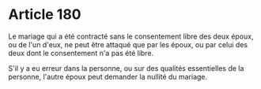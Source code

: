 # Article 180

Le mariage qui a été contracté sans le consentement libre des deux époux, ou de l'un d'eux, ne peut être attaqué que par les époux, ou par celui des deux dont le consentement n'a pas été libre.

S'il y a eu erreur dans la personne, ou sur des qualités essentielles de la personne, l'autre époux peut demander la nullité du mariage.

